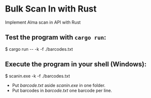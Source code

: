 # Bulk Scan In with Rust
Implement Alma scan in API with Rust

## Test the program with `cargo run`:
$ cargo run -- -k <YOURKEY> -f ./barcodes.txt
## Execute the program in your shell (Windows):
$ scanin.exe -k <YOURKEY> -f ./barcodes.txt

* Put *barcode.txt* aside *scanin.exe* in one folder.
* Put barcodes in *barcode.txt* one barcode per line.
